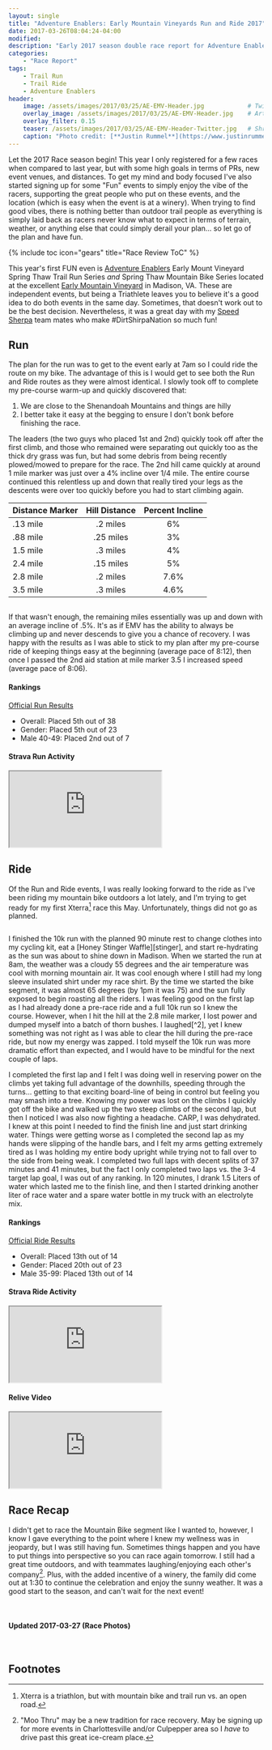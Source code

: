 ```yaml
---
layout: single
title: "Adventure Enablers: Early Mountain Vineyards Run and Ride 2017"
date: 2017-03-26T08:04:24-04:00
modified:
description: "Early 2017 season double race report for Adventure Enablers EMV Run and Ride events." 	# For Twitter, not the Title
categories:
    - "Race Report"
tags:
    - Trail Run
    - Trail Ride
    - Adventure Enablers
header:
    image: /assets/images/2017/03/25/AE-EMV-Header.jpg            # Twitter (use 'overlay_image')
    overlay_image: /assets/images/2017/03/25/AE-EMV-Header.jpg    # Article header at 2048x768
    overlay_filter: 0.15
    teaser: /assets/images/2017/03/25/AE-EMV-Header-Twitter.jpg   # Shrink image to 575x216
    caption: "Photo credit: [**Justin Rummel**](https://www.justinrummel.com)"
---
```

Let the 2017 Race season begin!  This year I only registered for a few races when compared to last year, but with some high goals in terms of PRs, new event venues, and distances.  To get my mind and body focused I've also started signing up for some "Fun" events to simply enjoy the vibe of the racers, supporting the great people who put on these events, and the location (which is easy when the event is at a winery).  When trying to find good vibes, there is nothing better than outdoor trail people as everything is simply laid back as racers never know what to expect in terms of terrain, weather, or anything else that could simply derail your plan... so let go of the plan and have fun.

<!-- Table of Contents -->
{% include toc icon="gears" title="Race Review ToC" %}

This year's first FUN even is [Adventure Enablers][ae] Early Mount Vineyard Spring Thaw Trail Run Series *and* Spring Thaw Mountain Bike Series located at the excellent [Early Mountain Vineyard][emv] in Madison, VA.  These are independent events, but being a Triathlete leaves you to believe it's a good idea to do both events in the same day.  Sometimes, that doesn't work out to be the best decision.  Nevertheless, it was a great day with my [Speed Sherpa][ssn] team mates who make #DirtShirpaNation so much fun!


Run
---
The plan for the run was to get to the event early at 7am so I could ride the route on my bike.  The advantage of this is I would get to see both the Run and Ride routes as they were almost identical.  I slowly took off to complete my pre-course warm-up and quickly discovered that:

1. We are close to the Shenandoah Mountains and things are hilly
2. I better take it easy at the begging to ensure I don't bonk before finishing the race.

The leaders (the two guys who placed 1st and 2nd) quickly took off after the first climb, and those who remained were separating out quickly too as the thick dry grass was fun, but had some debris from being recently plowed/mowed to prepare for the race.  The 2nd hill came quickly at around 1 mile marker was just over a 4% incline over 1/4 mile.  The entire course continued this relentless up and down that really tired your legs as the descents were over too quickly before you had to start climbing again.

| Distance Marker | Hill Distance | Percent Incline |
|:----------------|:-------------:|:---------------:|
| .13 mile | .2 miles | 6% |
| .88 mile | .25 miles | 3% |
| 1.5 mile | .3 miles | 4% |
| 2.4 mile | .15 miles | 5% |
| 2.8 mile | .2 miles | 7.6% |
| 3.5 mile | .3 miles | 4.6% |

<figure class="align-left"><a href="{{ site.url }}/assets/images/2017/03/25/AE-EMV-LG-2.jpg"><img src="{{ site.url }}/assets/images/2017/03/25/AE-EMV-SM-2.jpg" alt="" /></a></figure>If that wasn't enough, the remaining miles essentially was up and down with an average incline of .5%.  It's as if EMV has the ability to always be climbing up and never descends to give you a chance of recovery.  I was happy with the results as I was able to stick to my plan after my pre-course ride of keeping things easy at the beginning (average pace of 8:12), then once I passed the 2nd aid station at mile marker 3.5 I increased speed (average pace of 8:06).

#### Rankings

[Official Run Results][run_results]

- Overall: Placed 5th out of 38
- Gender: Placed 5th out of 23
- Male 40-49: Placed 2nd out of 7

<!-- Strava Frame -->
#### Strava Run Activity
<div class="embed-container embed-container-16x9">
    <iframe src='https://www.strava.com/activities/913974345/embed/0aafc21ae5dbc04baa6f0b7b093dacc192c3ab74' scrolling='no' webkitAllowFullScreen mozallowfullscreen allowFullScreen></iframe>
</div>


Ride
---
Of the Run and Ride events, I was really looking forward to the ride as I've been riding my mountain bike outdoors a lot lately, and I'm trying to get ready for my first Xterra[^1] race this May.  Unfortunately, things did not go as planned.

<figure class="align-right"><a href="{{ site.url }}/assets/images/2017/03/25/AE-EMV-LG-1.jpg"><img src="{{ site.url }}/assets/images/2017/03/25/AE-EMV-SM-1.jpg" alt="" /></a></figure>I finished the 10k run with the planned 90 minute rest to change clothes into my cycling kit, eat a [Honey Stinger Waffle][stinger], and start re-hydrating as the sun was about to shine down in Madison.  When we started the run at 8am, the weather was a cloudy 55 degrees and the air temperature was cool with morning mountain air.  It was cool enough where I still had my long sleeve insulated shirt under my race shirt.  By the time we started the bike segment, it was almost 65 degrees (by 1pm it was 75) and the sun fully exposed to begin roasting all the riders.  I was feeling good on the first lap as I had already done a pre-race ride and a full 10k run so I knew the course.  However, when I hit the hill at the 2.8 mile marker, I lost power and dumped myself into a batch of thorn bushes.  I laughed[^2], yet I knew something was not right as I was able to clear the hill during the pre-race ride, but now my energy was zapped.  I told myself the 10k run was more dramatic effort than expected, and I would have to be mindful for the next couple of laps.

I completed the first lap and I felt I was doing well in reserving power on the climbs yet taking full advantage of the downhills, speeding through the turns... getting to that exciting board-line of being in control but feeling you may smash into a tree.  Knowing my power was lost on the climbs I quickly got off the bike and walked up the two steep climbs of the second lap, but then I noticed I was also now fighting a headache.  CARP, I was dehydrated.  I knew at this point I needed to find the finish line and just start drinking water.  Things were getting worse as I completed the second lap as my hands were slipping of the handle bars, and I felt my arms getting extremely tired as I was holding my entire body upright while trying not to fall over to the side from being weak.  I completed two full laps with decent splits of 37 minutes and 41 minutes, but the fact I only completed two laps vs. the 3-4 target lap goal, I was out of any ranking.  In 120 minutes, I drank 1.5 Liters of water which lasted me to the finish line, and then I started drinking another liter of race water and a spare water bottle in my truck with an electrolyte mix.

#### Rankings

[Official Ride Results][ride_results]

- Overall: Placed 13th out of 14
- Gender: Placed 20th out of 23
- Male 35-99: Placed 13th out of 14

<!-- Strava Frame -->
#### Strava Ride Activity
<div class="embed-container embed-container-16x9">
    <iframe src='https://www.strava.com/activities/913975066/embed/65c0a4d4577068557a18b6fed6a422154de6e8b8' scrolling='no' webkitAllowFullScreen mozallowfullscreen allowFullScreen></iframe>
</div>

<!-- Relive Frame -->
#### Relive Video
<div class="embed-container embed-container-16x9">
    <iframe src='https://www.relive.cc/view/913975066/embed?x-ref=sc' scrolling='no' webkitAllowFullScreen mozallowfullscreen allowFullScreen></iframe>
</div>


Race Recap
---
I didn't get to race the Mountain Bike segment like I wanted to, however, I know I gave everything to the point where I knew my wellness was in jeopardy, but I was still having fun.  Sometimes things happen and you have to put things into perspective so you can race again tomorrow.  I still had a great time outdoors, and with teammates laughing/enjoying each other's company[^3].  Plus, with the added incentive of a winery, the family did come out at 1:30 to continue the celebration and enjoy the sunny weather.  It was a good start to the season, and can't wait for the next event!

<figure class="half">
<a href="{{ site.url }}/assets/images/2017/03/25/AE-EMV-LG-3.jpg"><img src="{{ site.url }}/assets/images/2017/03/25/AE-EMV-SM-3.jpg" alt="" /></a>
<a href="{{ site.url }}/assets/images/2017/03/25/AE-EMV-LG-4.jpg"><img src="{{ site.url }}/assets/images/2017/03/25/AE-EMV-SM-4.jpg" alt="" /></a>
</figure>


#### Updated 2017-03-27 (Race Photos)

<figure class="fourth">
<a href="{{ site.url }}/assets/images/2017/03/25/AE-EMV-PRO-1.jpg"><img src="{{ site.url }}/assets/images/2017/03/25/AE-EMV-PRO-SM-1.jpg" alt="" /></a>
<a href="{{ site.url }}/assets/images/2017/03/25/AE-EMV-PRO-3.jpg"><img src="{{ site.url }}/assets/images/2017/03/25/AE-EMV-PRO-SM-3.jpg" alt="" /></a>
<a href="{{ site.url }}/assets/images/2017/03/25/AE-EMV-PRO-5.jpg"><img src="{{ site.url }}/assets/images/2017/03/25/AE-EMV-PRO-SM-5.jpg" alt="" /></a>
<a href="{{ site.url }}/assets/images/2017/03/25/AE-EMV-PRO-7.jpg"><img src="{{ site.url }}/assets/images/2017/03/25/AE-EMV-PRO-SM-7.jpg" alt="" /></a>
</figure>


Footnotes
---

[^1]: Xterra is a triathlon, but with mountain bike and trail run vs. an open road.
[^2]: I always laugh now when I fall... as I haven't known a MTB ride without falling yet!
[^3]: "Moo Thru" may be a new tradition for race recovery.  May be signing up for more events in Charlottesville and/or Culpepper area so I *have* to drive past this great ice-cream place.

[ae]: http://www.adventureenablers.com
[ssn]: http://www.speedsherpa.com
[emv]: http://earlymountain.com
[stinger]: http://www.honeystinger.com/organic-stinger-waffles/organic-honey-waffle.html
[ride_results]: https://runsignup.com/Race/Results/41633/IndividualResult/kfzg?#U8364916
[run_results]: https://runsignup.com/Race/Results/41633/IndividualResult/kfzb?#U8364916
